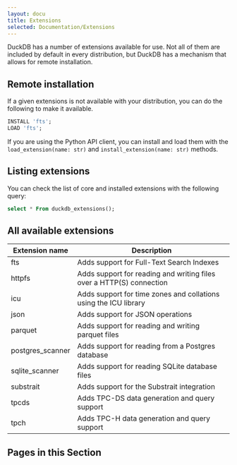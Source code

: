 ```yaml
---
layout: docu
title: Extensions
selected: Documentation/Extensions
---
```

DuckDB has a number of extensions available for use. Not all of them are included by default in every distribution, but DuckDB has a mechanism that allows for remote installation.

## Remote installation

If a given extensions is not available with your distribution, you can do the following to make it available.

```sql
INSTALL 'fts';
LOAD 'fts';
```

If you are using the Python API client, you can install and load them with the `load_extension(name: str)` and `install_extension(name: str)` methods.

## Listing extensions

You can check the list of core and installed extensions with the following query:
```sql
select * From duckdb_extensions();
```

## All available extensions

| Extension name   | Description                                                          |
| ---------------- | -------------------------------------------------------------------- |
| fts              | Adds support for Full-Text Search Indexes                            |
| httpfs           | Adds support for reading and writing files over a HTTP(S) connection |
| icu              | Adds support for time zones and collations using the ICU library     |
| json             | Adds support for JSON operations                                     |
| parquet          | Adds support for reading and writing parquet files                   |
| postgres_scanner | Adds support for reading from a Postgres database                    |
| sqlite_scanner   | Adds support for reading SQLite database files                       |
| substrait        | Adds support for the Substrait integration                           |
| tpcds            | Adds TPC-DS data generation and query support                        |
| tpch             | Adds TPC-H data generation and query support                         |

## Pages in this Section

<!--
any extensions that have their own pages will automatically be added to a table of contents that is rendered directly below this list.
-->
